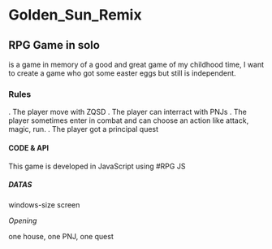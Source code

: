 # Golden_Sun_Remix 

## RPG Game in solo 

is a game in memory of a good and great game of my childhood time, I want to create a game who got some easter eggs but still is independent.

### Rules

. The player move with ZQSD
. The player can interract with PNJs
. The player sometimes enter in combat and can choose an action like attack, magic, run.
. The player got a principal quest 

#### CODE & API 

This game is developed in JavaScript using #RPG JS

##### DATAS

windows-size screen 

*Opening* 

one house, one PNJ, one quest 
